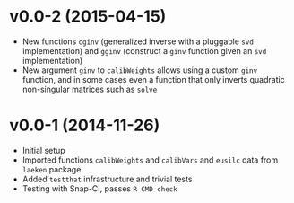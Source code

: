 v0.0-2 (2015-04-15)
===

- New functions `cginv` (generalized inverse with a pluggable `svd` implementation)
  and `gginv` (construct a `ginv` function given an `svd` implementation)
- New argument `ginv` to `calibWeights` allows using a custom `ginv` function,
  and in some cases even a function that only inverts quadratic non-singular matrices
  such as `solve`

v0.0-1 (2014-11-26)
===

- Initial setup
- Imported functions `calibWeights` and `calibVars` and `eusilc` data from
  `laeken` package
- Added `testthat` infrastructure and trivial tests
- Testing with Snap-CI, passes `R CMD check`
